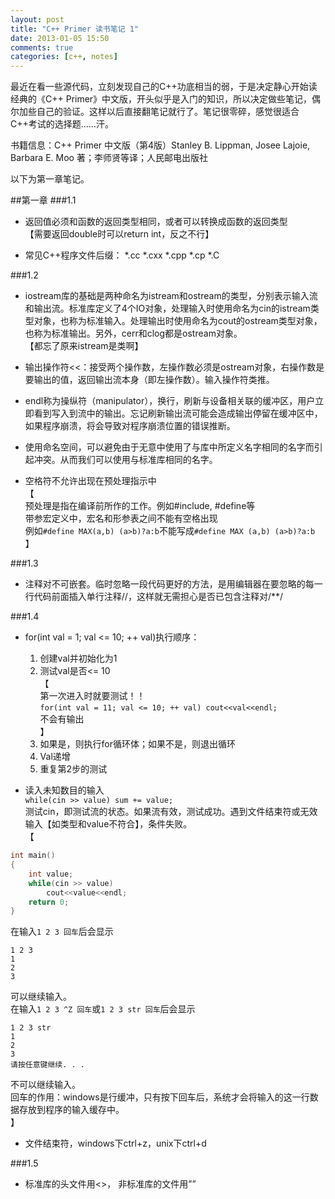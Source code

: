```yaml
---
layout: post
title: "C++ Primer 读书笔记 1"
date: 2013-01-05 15:50
comments: true
categories: [c++, notes]
---
```

最近在看一些源代码，立刻发现自己的C++功底相当的弱，于是决定静心开始读经典的《C++ Primer》中文版，开头似乎是入门的知识，所以决定做些笔记，偶尔加些自己的验证。这样以后直接翻笔记就行了。笔记很零碎，感觉很适合C++考试的选择题……汗。

书籍信息：C++ Primer 中文版（第4版）Stanley B. Lippman, Josee Lajoie, Barbara E. Moo 著；李师贤等译；人民邮电出版社

以下为第一章笔记。
<!--more-->
##第一章
###1.1
- 返回值必须和函数的返回类型相同，或者可以转换成函数的返回类型  
【需要返回double时可以return int，反之不行】

- 常见C++程序文件后缀： \*.cc \*.cxx \*.cpp \*.cp \*.C

###1.2
- iostream库的基础是两种命名为istream和ostream的类型，分别表示输入流和输出流。标准库定义了4个IO对象，处理输入时使用命名为cin的istream类型对象，也称为标准输入。处理输出时使用命名为cout的ostream类型对象，也称为标准输出。另外，cerr和clog都是ostream对象。  
【都忘了原来istream是类啊】

- 输出操作符<<：接受两个操作数，左操作数必须是ostream对象，右操作数是要输出的值，返回输出流本身（即左操作数）。输入操作符类推。

- endl称为操纵符（manipulator），换行，刷新与设备相关联的缓冲区，用户立即看到写入到流中的输出。忘记刷新输出流可能会造成输出停留在缓冲区中，如果程序崩溃，将会导致对程序崩溃位置的错误推断。

- 使用命名空间，可以避免由于无意中使用了与库中所定义名字相同的名字而引起冲突。从而我们可以使用与标准库相同的名字。

- 空格符不允许出现在预处理指示中  
【  
预处理是指在编译前所作的工作。例如\#include, \#define等  
带参宏定义中，宏名和形参表之间不能有空格出现  
例如`#define MAX(a,b) (a>b)?a:b`不能写成`#define MAX (a,b) (a>b)?a:b`  
】

###1.3
- 注释对不可嵌套。临时忽略一段代码更好的方法，是用编辑器在要忽略的每一行代码前面插入单行注释//，这样就无需担心是否已包含注释对/\*\*/

###1.4
- for(int val = 1; val <= 10; ++ val)执行顺序：
	1. 创建val并初始化为1
	2. 测试val是否<= 10  
	【  
	第一次进入时就要测试！！  
	`for(int val = 11; val <= 10; ++ val) cout<<val<<endl;`  
	不会有输出  
	】
	3. 如果是，则执行for循环体；如果不是，则退出循环
	4. Val递增
	5. 重复第2步的测试

- 读入未知数目的输入  
`while(cin >> value) sum += value;`  
测试cin，即测试流的状态。如果流有效，测试成功。遇到文件结束符或无效输入【如类型和value不符合】，条件失败。  
【

```c
int main()
{
	int value;
	while(cin >> value) 
		cout<<value<<endl;
	return 0;
}
```

在输入`1 2 3 回车`后会显示

```
1 2 3
1
2
3
```

可以继续输入。  
在输入`1 2 3 ^Z 回车`或`1 2 3 str 回车`后会显示
	
```
1 2 3 str
1
2
3
请按任意键继续. . .
```

不可以继续输入。  
回车的作用：windows是行缓冲，只有按下回车后，系统才会将输入的这一行数据存放到程序的输入缓存中。  
】

- 文件结束符，windows下ctrl+z，unix下ctrl+d

###1.5
- 标准库的头文件用<>， 非标准库的文件用””

